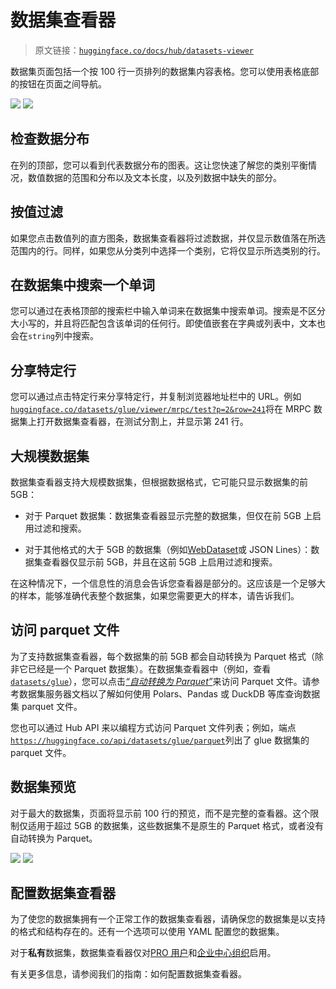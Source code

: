 # 数据集查看器

> 原文链接：[`huggingface.co/docs/hub/datasets-viewer`](https://huggingface.co/docs/hub/datasets-viewer)

数据集页面包括一个按 100 行一页排列的数据集内容表格。您可以使用表格底部的按钮在页面之间导航。

![](img/d53c788abb454a20e42b4dc7ca22f918.png) ![](img/0f394b98ae342347cd077eb027335a02.png)

## 检查数据分布

在列的顶部，您可以看到代表数据分布的图表。这让您快速了解您的类别平衡情况，数值数据的范围和分布以及文本长度，以及列数据中缺失的部分。

## 按值过滤

如果您点击数值列的直方图条，数据集查看器将过滤数据，并仅显示数值落在所选范围内的行。同样，如果您从分类列中选择一个类别，它将仅显示所选类别的行。

## 在数据集中搜索一个单词

您可以通过在表格顶部的搜索栏中输入单词来在数据集中搜索单词。搜索是不区分大小写的，并且将匹配包含该单词的任何行。即使值嵌套在字典或列表中，文本也会在`string`列中搜索。

## 分享特定行

您可以通过点击特定行来分享特定行，并复制浏览器地址栏中的 URL。例如[`huggingface.co/datasets/glue/viewer/mrpc/test?p=2&row=241`](https://huggingface.co/datasets/glue/viewer/mrpc/test?p=2&row=241)将在 MRPC 数据集上打开数据集查看器，在测试分割上，并显示第 241 行。

## 大规模数据集

数据集查看器支持大规模数据集，但根据数据格式，它可能只显示数据集的前 5GB：

+   对于 Parquet 数据集：数据集查看器显示完整的数据集，但仅在前 5GB 上启用过滤和搜索。

+   对于其他格式的大于 5GB 的数据集（例如[WebDataset](https://github.com/webdataset/webdataset)或 JSON Lines）：数据集查看器仅显示前 5GB，并且在这前 5GB 上启用过滤和搜索。

在这种情况下，一个信息性的消息会告诉您查看器是部分的。这应该是一个足够大的样本，能够准确代表整个数据集，如果您需要更大的样本，请告诉我们。

## 访问 parquet 文件

为了支持数据集查看器，每个数据集的前 5GB 都会自动转换为 Parquet 格式（除非它已经是一个 Parquet 数据集）。在数据集查看器中（例如，查看[`datasets/glue`](https://huggingface.co/datasets/glue)），您可以点击[*“自动转换为 Parquet”*](https://huggingface.co/datasets/glue/tree/refs%2Fconvert%2Fparquet/cola)来访问 Parquet 文件。请参考数据集服务器文档以了解如何使用 Polars、Pandas 或 DuckDB 等库查询数据集 parquet 文件。

您也可以通过 Hub API 来以编程方式访问 Parquet 文件列表；例如，端点[`https://huggingface.co/api/datasets/glue/parquet`](https://huggingface.co/api/datasets/glue/parquet)列出了 glue 数据集的 parquet 文件。

## 数据集预览

对于最大的数据集，页面将显示前 100 行的预览，而不是完整的查看器。这个限制仅适用于超过 5GB 的数据集，这些数据集不是原生的 Parquet 格式，或者没有自动转换为 Parquet。

![](img/6bf89d4a26b1d9f9337fa16b0841f4f5.png) ![](img/1fa1f5e1a33de88d31062c497989dd40.png)

## 配置数据集查看器

为了使您的数据集拥有一个正常工作的数据集查看器，请确保您的数据集是以支持的格式和结构存在的。还有一个选项可以使用 YAML 配置您的数据集。

对于**私有**数据集，数据集查看器仅对[PRO 用户](https://huggingface.co/pricing)和[企业中心组织](https://huggingface.co/enterprise)启用。

有关更多信息，请参阅我们的指南：如何配置数据集查看器。
